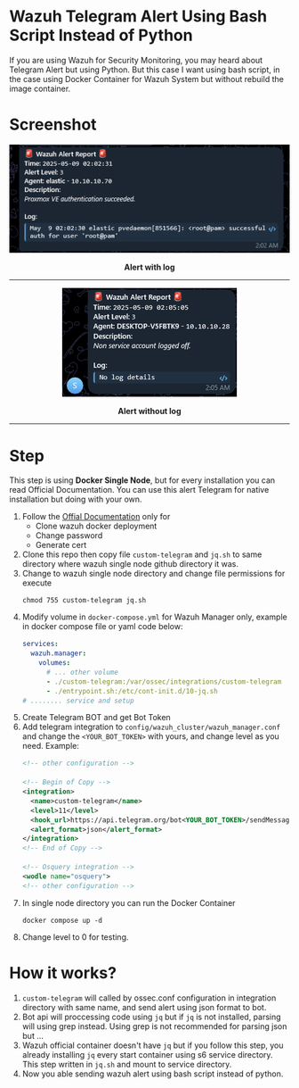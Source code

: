 # Wazuh Telegram Alert Using Bash Script Instead of Python
If you are using Wazuh for Security Monitoring, you may heard about Telegram Alert but using Python. But this case I want using bash script, in the case using Docker Container for Wazuh System but without rebuild the image container.

# Screenshot
<center>

![Alert With Log](screenshots/alert_with_log.png)

**Alert with log**

---

![Alert Without Log](screenshots/alert_no_log.png)

**Alert without log**

---

</center>

# Step
This step is using **Docker Single Node**, but for every installation you can read Official Documentation. You can use this alert Telegram for native installation but doing with your own.

1. Follow the [Offial Documentation](https://documentation.wazuh.com/4.11/deployment-options/docker/wazuh-container.html#) only for
    - Clone wazuh docker deployment
    - Change password
    - Generate cert
2. Clone this repo then copy file `custom-telegram` and `jq.sh` to same directory where wazuh single node github directory it was.
3. Change to wazuh single node directory and change file permissions for execute
    ```shell
    chmod 755 custom-telegram jq.sh
    ```
4. Modify volume in `docker-compose.yml` for Wazuh Manager only, example in docker compose file or yaml code below:
    ```yaml
    services:
      wazuh.manager:
        volumes:
          # ... other volume
          - ./custom-telegram:/var/ossec/integrations/custom-telegram
          - ./entrypoint.sh:/etc/cont-init.d/10-jq.sh
    # ........ service and setup
    ```
5. Create Telegram BOT and get Bot Token
6. Add telegram integration to `config/wazuh_cluster/wazuh_manager.conf` and change the `<YOUR_BOT_TOKEN>` with yours, and change level as you need. Example:
    ```xml
    <!-- other configuration -->

    <!-- Begin of Copy -->
    <integration>
      <name>custom-telegram</name>
      <level>11</level>
      <hook_url>https://api.telegram.org/bot<YOUR_BOT_TOKEN>/sendMessage</hook_url>
      <alert_format>json</alert_format>
    </integration>
    <!-- End of Copy -->
    
    <!-- Osquery integration -->
    <wodle name="osquery">
    <!-- other configuration -->
    ```
7. In single node directory you can run the Docker Container
    ```shell
    docker compose up -d
    ```
8. Change level to 0 for testing.

# How it works?
1. `custom-telegram` will called by ossec.conf configuration in integration directory with same name, and send alert using json format to bot.
2. Bot api will proccessing code using `jq` but if `jq` is not installed, parsing will using grep instead. Using grep is not recommended for parsing json but ...
3. Wazuh official container doesn't have `jq` but if you follow this step, you already installing `jq` every start container using s6 service directory. This step written in `jq.sh` and mount to service directory.
4. Now you able sending wazuh alert using bash script instead of python.
